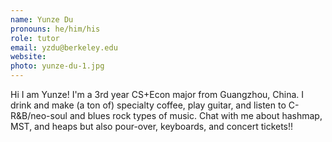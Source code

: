 ```yaml
---
name: Yunze Du
pronouns: he/him/his
role: tutor
email: yzdu@berkeley.edu
website: 
photo: yunze-du-1.jpg
---
```


Hi I am Yunze! I'm a 3rd year CS+Econ major from Guangzhou, China. I drink and make (a ton of) specialty coffee, play guitar, and listen to C-R&B/neo-soul and blues rock types of music. Chat with me about hashmap, MST, and heaps but also pour-over, keyboards, and concert tickets!!
